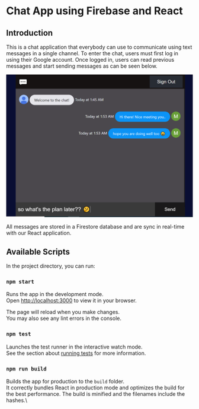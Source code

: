 # Chat App using Firebase and React

## Introduction
This is a chat application that everybody can use to communicate using text messages in a single channel. To enter the chat, users must first log in using their Google account. Once logged in, users can read previous messages and start sending messages as can be seen below.

<img src="public/screenshot1.PNG" alt="drawing" width="700"/>


All messages are stored in a Firestore database and are sync in real-time with our React application.

## Available Scripts

In the project directory, you can run:

### `npm start`

Runs the app in the development mode.\
Open [http://localhost:3000](http://localhost:3000) to view it in your browser.

The page will reload when you make changes.\
You may also see any lint errors in the console.

### `npm test`

Launches the test runner in the interactive watch mode.\
See the section about [running tests](https://facebook.github.io/create-react-app/docs/running-tests) for more information.

### `npm run build`

Builds the app for production to the `build` folder.\
It correctly bundles React in production mode and optimizes the build for the best performance.
The build is minified and the filenames include the hashes.\
